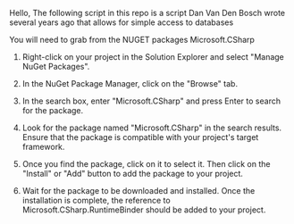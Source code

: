 Hello, 
The following script in this repo is a script Dan Van Den Bosch wrote several years ago that allows for simple access to databases

You will need to grab from the NUGET packages Microsoft.CSharp

1. Right-click on your project in the Solution Explorer and select "Manage NuGet Packages".

2. In the NuGet Package Manager, click on the "Browse" tab.

3. In the search box, enter "Microsoft.CSharp" and press Enter to search for the package.

4. Look for the package named "Microsoft.CSharp" in the search results. Ensure that the package is compatible with your project's target framework.

5. Once you find the package, click on it to select it. Then click on the "Install" or "Add" button to add the package to your project.

6. Wait for the package to be downloaded and installed. Once the installation is complete, the reference to Microsoft.CSharp.RuntimeBinder should be added to your project.
